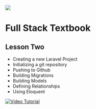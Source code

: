 ![](http://static1.squarespace.com/static/538f3fcde4b05c5fecc7a40e/t/538f48a4e4b00d94e8c253b3/1453396632576/?format=400w)
# Full Stack Textbook
## Lesson Two
* Creating a new Laravel Project
* Initializing a git repository
* Pushing to Github
* Building Migrations
* Building Models
* Defining Relationships
* Using Eloquent

[![Video Tutorial](http://img.youtube.com/vi/jM2l8iKr6TE/0.jpg)](https://youtu.be/jM2l8iKr6TE)
